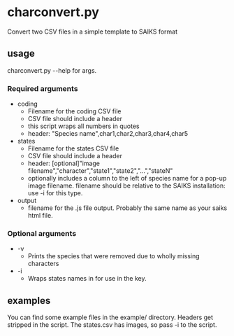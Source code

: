 charconvert.py
==============

Convert two CSV files in a simple template to SAIKS format

## usage

charconvert.py --help for args.

### Required arguments
* coding
    * Filename for the coding CSV file
    * CSV file should include a header
    * this script wraps all numbers in quotes
    * header: "Species name",char1,char2,char3,char4,char5
* states
    * Filename for the states CSV file
    * CSV file should include a header
    * header: [optional]"image filename","character","state1","state2","...","stateN" 
    * optionally includes a column to the left of species name for a pop-up image filename. filename should be relative to the SAIKS installation: use -i for this type.
* output
    * filename for the .js file output. Probably the same name as your saiks html file.

### Optional arguments
* -v
    * Prints the species that were removed due to wholly missing characters
* -i
    * Wraps states names in <divs> for use in the key.

## examples

You can find some example files in the example/ directory. Headers get stripped in the script. The states.csv has images, so pass -i to the script.